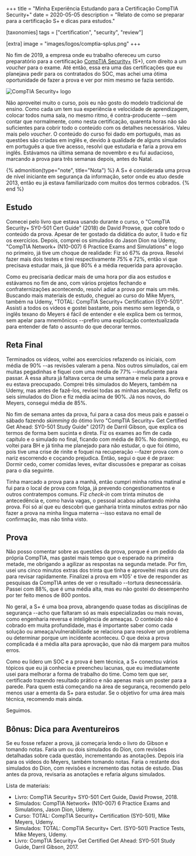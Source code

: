 +++
title = "Minha Experiência Estudando para a Certificação CompTIA Security+"
date  = 2020-05-05
description = "Relato de como se preparar para a certificação S+ e dicas para estudos."

[taxonomies]
tags = ["certification", "security", "review"]

[extra]
image = "images/logos/comptia-splus.png"
+++

No fim de 2019, a empresa onde eu trabalho ofereceu um curso preparatório para a certificação [CompTIA Security+](https://www.comptia.org/certifications/security) (S+), com direito a um *voucher* para o exame.  Até então, essa era uma das certificações que eu planejava pedir para os contratados do SOC, mas achei uma ótima oportunidade de fazer a prova e ver por mim mesmo se fazia sentido.

![CompTIA Security+ logo](/images/logos/comptia-splus.png "CompTIA Security+ logo: White circle with a red banner.")

Não aproveitei muito o curso, pois eu não gosto do modelo tradicional de ensino.  Como cada um tem sua experiência e velocidade de aprendizagem, colocar todos numa sala, no mesmo ritmo, é contra-producente --sem contar que normalmente, como nesta certificação, quarenta horas não são suficientes para cobrir todo o conteúdo com os detalhes necessários.  Valeu mais pelo *voucher*.  O conteúdo do curso foi dado em português, mas as questões são criadas em inglês e, devido à qualidade de alguns simulados em português a que tive acesso, resolvi que estudaria e faria a prova em inglês.  Estávamos na última semana de novembro e eu fui audacioso, marcando a prova para três semanas depois, antes do Natal.  

{% admonition(type="note", title="Nota") %}
A S+ é considerada uma prova de nível iniciante em segurança da informação, setor onde eu atuo desde 2013, então eu já estava familiarizado com muitos dos termos cobrados.
{% end %}


## Estudo
Comecei pelo livro que estava usando durante o curso, o "CompTIA Security+ SY0-501 Cert Guide" (2018) de David Prowse, que cobre todo o conteúdo da prova.  Apesar de ter gostado da didática do autor, li tudo e fiz os exercícios.  Depois, comprei os simulados do Jason Dion na Udemy, "CompTIA Network+ (N10-007) 6 Practice Exams and Simulations" e logo no primeiro, já tive um choque de realidade: Fiz só 67% da prova.  Resolvi fazer mais dois testes e tirei respectivamente 75% e 72%, então vi que precisava estudar mais, já que 80% é a média requerida para aprovação.

Como eu precisaria dedicar mais de uma hora por dia aos estudos e estávamos no fim de ano, com vários projetos fechando e confraternizações acontecendo, resolvi adiar a prova por mais um mês.  Buscando mais materiais de estudo, cheguei ao curso do Mike Myers, também na Udemy, "TOTAL: CompTIA Security+ Certification (SY0-501)".  Assisti a todos os vídeos e gostei bastante, pois mesmo sem legenda, o inglês texano do Meyers é fácil de entender e ele explica bem os termos, sem apelar para mnemônicos --prefiro uma explicação contextualizada para entender de fato o assunto do que decorar termos.


## Reta Final
Terminados os vídeos, voltei aos exercícios refazendo os iniciais, com média de 90% --as revisões valeram a pena.  Nos outros simulados, caí em muitas pegadinhas e fiquei com uma média de 77% --insuficiente para passar.  À essa altura já faltava cerca de uma semana e meia para a prova e eu estava preocupado.  Comprei três simulados do Meyers, também na Udemy, mas antes de fazê-los, revisei todas as minhas anotações.  Refiz os seis simulados do Dion e fiz média acima de 90%.  Já nos novos, do Meyers, consegui média de 85%.

No fim de semana antes da prova, fui para a casa dos meus pais e passei o sábado fazendo *skimming* do ótimo livro "CompTIA Security+ Get Certified Get Ahead: SY0-501 Study Guide" (2017) de Darril Gibson, que explica os termos de forma bem sucinta e direta.  Fiz os exames ao fim de cada capítulo e o simulado no final, ficando com média de 80%.  No domingo, eu voltei para BH e já tinha me planejado para não estudar, o que foi ótimo, pois tive uma crise de rinite e foquei na recuperação --fazer prova com o nariz escorrendo e coçando prejudica.  Então, segui o que é de praxe: Dormir cedo, comer comidas leves, evitar discussões e preparar as coisas para o dia seguinte.

Tinha marcado a prova para a manhã, então cumpri minha rotina matinal e fui para o local de prova com folga, já prevendo congestionamentos e outros contratempos comuns.  Fiz *check-in* com trinta minutos de antecedência e, como havia vagas, o pessoal acabou adiantando minha prova.  Foi só aí que eu descobri que ganharia trinta minutos extras por não fazer a prova na minha língua materna --isso estava no email de confirmação, mas não tinha visto.


## Prova
Não posso comentar sobre as questões da prova, porque é um pedido da própria CompTIA, mas gastei mais tempo que o esperado na primeira metade, me obrigando a agilizar as respostas na segunda metade.  Por fim, usei uns cinco minutos extras dos trinta que tinha e aproveitei mais uns dez para revisar rapidamente.  Finalizei a prova em &approx;105' e tive de responder as pesquisas da CompTIA antes de ver o resultado --tortura desnecessária.  Passei com 88%, que é uma média alta, mas eu não gostei do desempenho por ter feito menos de 800 pontos.

No geral, a S+ é uma boa prova, abrangendo quase todas as disciplinas de segurança --acho que faltaram só as mais especializadas ou mais novas, como engenharia reversa e inteligência de ameaças.  O conteúdo não é cobrado em muita profundidade, mas é importante saber como cada solução ou ameaça/vulnerabilidade se relaciona para resolver um problema ou determinar porque um incidente aconteceu.  O que deixa a prova complicada é a média alta para aprovação, que não dá margem para muitos erros.

Como eu lidero um SOC e a prova é bem técnica, a S+ conectou vários tópicos que eu já conhecia e preencheu lacunas, que eu imediatamente usei para melhorar a forma de trabalho do time.  Como tem que ser, certificado trazendo resultado prático e não apenas mais um poster para a parede.  Para quem está começando na área de segurança, recomendo pelo menos usar a ementa da S+ para estudar.  Se o objetivo for uma área mais técnica, recomendo mais ainda.

Seguimos.


## Bônus: Dica para Aventureiros
Se eu fosse refazer a prova, já começaria lendo o livro do Gibson e tomando notas.  Faria um ou dois simulados do Dion, com revisões detalhadas sobre cada questão, incrementando as anotações.  Depois iria para os vídeos do Meyers, também tomando notas.  Faria o restante dos simulados do Dion, com revisões e incremento das notas de estudo.  Dias antes da prova, revisaria as anotações e refaria alguns simulados.

Lista de materiais:

- Livro: CompTIA Security+ SY0-501 Cert Guide, David Prowse, 2018.
- Simulados: CompTIA Network+ (N10-007) 6 Practice Exams and Simulations, Jason Dion, Udemy.
- Curso: TOTAL: CompTIA Security+ Certification (SY0-501), Mike Meyers, Udemy.
- Simulados: TOTAL: CompTIA Security+ Cert. (SY0-501) Practice Tests, Mike Meyers, Udemy.
- Livro: CompTIA Security+ Get Certified Get Ahead: SY0-501 Study Guide, Darril Gibson, 2017.
